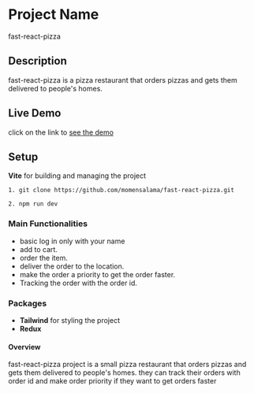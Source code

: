 # Project Name
fast-react-pizza
## Description
fast-react-pizza is a pizza restaurant that orders pizzas and gets them delivered to people's homes.
## Live Demo
click on the link to [see the demo](https://fast-pizza-restaurant.netlify.app/)
## Setup
**Vite** for building and managing the project
```
1. git clone https://github.com/momensalama/fast-react-pizza.git
```
```
2. npm run dev
```
### Main Functionalities
* basic log in only with your name
* add to cart.
* order the item.
* deliver the order to the location.
* make the order a priority to get the order faster.
* Tracking the order with the order id.
### Packages
* **Tailwind** for styling the project
* **Redux**
#### Overview
fast-react-pizza project is a small pizza restaurant that orders pizzas and gets them delivered to people's homes.
they can track their orders with order id and make order priority if they want to get orders faster
